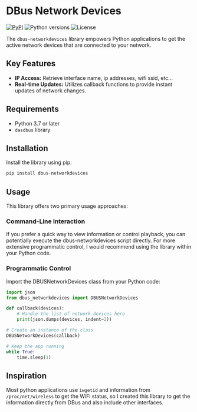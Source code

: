 # DBus Network Devices

[![PyPI](https://img.shields.io/pypi/v/dbus-networkdevices.svg)](https://pypi.python.org/pypi/dbus-networkdevices)
![Python versions](https://img.shields.io/pypi/pyversions/dbus-networkdevices.svg)
![License](https://img.shields.io/pypi/l/dbus-networkdevices.svg)

The `dbus-networkdevices` library empowers Python applications to get the active network devices that are connected to your network.

## Key Features

* **IP Access:** Retrieve interface name, ip addresses, wifi ssid, etc...
* **Real-time Updates:** Utilizes callback functions to provide instant updates of network changes.

## Requirements

* Python 3.7 or later
* `dasdbus` library

## Installation

Install the library using pip:

```bash
pip install dbus-networkdevices
```

## Usage

This library offers two primary usage approaches:

### Command-Line Interaction

If you prefer a quick way to view information or control playback, you can potentially execute the dbus-networkdevices script directly. For more extensive programmatic control, I would recommend using the library within your Python code.

### Programmatic Control

Import the DBUSNetworkDevices class from your Python code:

```python
import json
from dbus_networkdevices import DBUSNetworkDevices

def callback(devices):
    # Handle the list of network devices here
    print(json.dumps(devices, indent=2))

# Create an instance of the class
DBUSNetworkDevices(callback)

# Keep the app running
while True:
    time.sleep(1)
```

## Inspiration

Most python applications use `iwgetid` and information from `/proc/net/wireless` to get the WiFi status, so I created this library to get the information directly from DBus and also include other interfaces.
